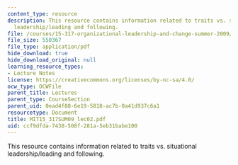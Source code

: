```yaml
---
content_type: resource
description: This resource contains information related to traits vs. situational
  leadership/leading and following.
file: /courses/15-317-organizational-leadership-and-change-summer-2009/ccf9dfda7438508f281a5eb31babe100_MIT15_317SUM09_lec02.pdf
file_size: 550367
file_type: application/pdf
hide_download: true
hide_download_original: null
learning_resource_types:
- Lecture Notes
license: https://creativecommons.org/licenses/by-nc-sa/4.0/
ocw_type: OCWFile
parent_title: Lectures
parent_type: CourseSection
parent_uid: 0ead4f88-6e19-5818-ac7b-0a41d937c6a1
resourcetype: Document
title: MIT15_317SUM09_lec02.pdf
uid: ccf9dfda-7438-508f-281a-5eb31babe100
---
```

This resource contains information related to traits vs. situational leadership/leading and following.